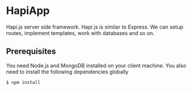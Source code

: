 # HapiApp

Hapi.js server side framework. Hapi js is similar to Express. We can setup routes, implement templates, work with databases and so on.


## Prerequisites
You need Node.js and MongoDB installed on your client machine. You also need to install the following dependencies globally

```bash
$ npm install 
```
